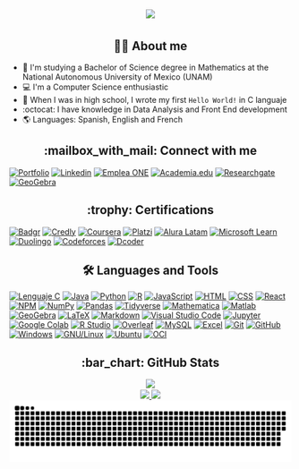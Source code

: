 <h1 align = "center">
    <a href = "https://github.com/SoyFabianRG">
        <img src="https://readme-typing-svg.herokuapp.com?font=JetBrains+Mono&weight=900&size=30&duration=4000&pause=1000&color=FFFFFF&center=true&vCenter=true&width=650&height=90&lines=Hello+World!+I'm+Fabián">
    </a>
</h1>

<h2 align = "center"> 👨‍💻 About me </h2>

- :game_die: I'm studying a Bachelor of Science degree in Mathematics at the National Autonomous University of Mexico (UNAM)
- :computer: I'm a Computer Science enthusiastic
- :rocket: When I was in high school, I wrote my first `Hello World!` in C languaje
- :octocat: I have knowledge in Data Analysis and Front End development
- :earth_americas: Languages: Spanish, English and French

<h2 align = "center"> :mailbox_with_mail: Connect with me </h2>

[![Portfolio](https://img.shields.io/badge/portfolio-222222?style=for-the-badge&logo=githubpages&logoColor=white)](https://soyfabianrg.github.io)
[![Linkedin](https://img.shields.io/badge/linkedin-0A66C2?style=for-the-badge&logo=linkedin&logoColor=white)](https://www.linkedin.com/in/soyfabianrg)
[![Emplea ONE](https://img.shields.io/badge/emplea_one-082B58?style=for-the-badge)](https://app.aluracursos.com/emprega-one/profile/soyfabianrg)
[![Academia.edu](https://img.shields.io/badge/academia.edu-41454A?style=for-the-badge&logo=academia&logoColor=white)](https://unam.academia.edu/SoyFabianRG)
[![Researchgate](https://img.shields.io/badge/researchgate-00CCBB?style=for-the-badge&logo=researchgate&logoColor=white)](https://www.researchgate.net/profile/Fabian-Rios-Gil-2)
[![GeoGebra](https://img.shields.io/badge/Geogebra-6557d2?style=for-the-badge)](https://www.geogebra.org/u/soyfabianrg)
<!-- [![Replit](https://img.shields.io/badge/Replit-F26207?style=for-the-badge&logo=replit&logoColor=white)](https://replit.com/@SoyFabianRG) -->

<h2 align = "center"> :trophy: Certifications </h2>
 
[![Badgr](https://img.shields.io/badge/badgr-282C4C?style=for-the-badge&logo=badgr&logoColor=white)](https://api.badgr.io/public/collections/82009f34774d4d0a9ad2e9894f4d6fea)
[![Credly](https://img.shields.io/badge/credly-FF6B00?style=for-the-badge&logo=credly&logoColor=white)](https://www.credly.com/users/soyfabianrg)
[![Coursera](https://img.shields.io/badge/coursera-0056D2?style=for-the-badge&logo=coursera&logoColor=white)](https://www.coursera.org/user/c10a888a8725cca7da1542d8559964eb)
[![Platzi](https://img.shields.io/badge/platzi-98CA3F?style=for-the-badge&logo=platzi&logoColor=white)](https://platzi.com/p/SoyFabianRG)
[![Alura Latam](https://img.shields.io/badge/alura_latam-082B58?style=for-the-badge)](https://app.aluracursos.com/user/soyfabianrg)
[![Microsoft Learn](https://img.shields.io/badge/microsoft_learn-5E5E5E?style=for-the-badge&logo=microsoft&logoColor=white)](https://docs.microsoft.com/es-mx/users/soyfabianrg)
[![Duolingo](https://img.shields.io/badge/duolingo-58CC02?style=for-the-badge&logo=duolingo&logoColor=white)](https://www.duolingo.com/profile/SoyFabianRG)
[![Codeforces](https://img.shields.io/badge/codeforces-1F8ACB?style=for-the-badge&logo=codeforces&logoColor=white)](https://codeforces.com/profile/SoyFabianRG)
[![Dcoder](https://img.shields.io/badge/dcoder-000000?style=for-the-badge)](https://code.dcoder.tech/profile/soyfabianrg)
<!-- [![Hyperskill](https://img.shields.io/badge/hyperskill-000000?style=for-the-badge&logo=jetbrains&logoColor=white)](https://hyperskill.org/profile/254456992) -->
<!-- [![W3Schools](https://img.shields.io/badge/w3schools-04a96d?style=for-the-badge)](https://www.w3profile.com/SoyFabianRG) -->
<!-- [![Khan Academy](https://img.shields.io/badge/khan_academy-14BF96?style=for-the-badge)](http://www.khanacademy.org/profile/SoyFabianRG) -->
<!-- [![Cognitive Class](https://img.shields.io/badge/cognitive_class-052FAD?style=for-the-badge&logo=ibm&logoColor=white)](https://cognitiveclass.ai/profile/SoyFabianRG) -->
<!-- https://courses.cognitiveclass.ai/u/SoyFabianRG) -->
<!-- [![México X](https://img.shields.io/badge/méxico_x-18384E?style=for-the-badge)](https://mexicox.gob.mx/u/SoyFabianRG) -->
<!-- [![MathWorks](https://img.shields.io/badge/mathworks-Bf4A06?style=for-the-badge)](https://la.mathworks.com/matlabcentral/profile/authors/21447057) -->

<h2 align = "center"> 🛠️ Languages and Tools </h2>

[![Lenguaje C](https://img.shields.io/badge/c-A8B9CC?style=for-the-badge&logo=c&logoColor=white)](https://www.w3schools.com/c)
[![Java](https://img.shields.io/badge/java-007396?style=for-the-badge&logo=oracle&logoColor=white)](https://www.java.com/en)
[![Python](https://img.shields.io/badge/python-3776AB?style=for-the-badge&logo=python&logoColor=white)](https://www.python.org)
[![R](https://img.shields.io/badge/r-276DC3?style=for-the-badge&logo=r&logoColor=white)](https://www.r-project.org)
[![JavaScript](https://img.shields.io/badge/javascript-323330?style=for-the-badge&logo=javascript&logoColor=F7DF1E)](https://developer.mozilla.org/en-US/docs/web/javascript)
[![HTML](https://img.shields.io/badge/html5-E34F26?style=for-the-badge&logo=html5&logoColor=white)](https://www.w3.org/html)
[![CSS](https://img.shields.io/badge/css3-1572B6?style=for-the-badge&logo=css3&logoColor=white)](https://www.w3.org/Style/CSS)
[![React](https://img.shields.io/badge/react.js-20232A?style=for-the-badge&logo=react&logoColor=61DAFB)](https://react.dev)
[![NPM](https://img.shields.io/badge/npm-CB3837?style=for-the-badge&logo=npm&logoColor=white)](https://www.npmjs.com)
[![NumPy](https://img.shields.io/badge/numpy-013243?style=for-the-badge&logo=numpy&logoColor=white)](https://numpy.org)
[![Pandas](https://img.shields.io/badge/pandas-150458?style=for-the-badge&logo=pandas&logoColor=white)](https://pandas.pydata.org)
[![Tidyverse](https://img.shields.io/badge/tidyverse-1A162D?style=for-the-badge&logo=tidyverse&logoColor=white)](https://www.tidyverse.org)
[![Mathematica](https://img.shields.io/badge/mathematica-DD1100?style=for-the-badge&logo=wolframmathematica&logoColor=white)](https://www.wolfram.com/mathematica)
[![Matlab](https://img.shields.io/badge/matlab-Bf4A06?style=for-the-badge)](https://www.mathworks.com/products/matlab.html)
[![GeoGebra](https://img.shields.io/badge/geogebra-6557d2?style=for-the-badge)](https://www.geogebra.org)
[![LaTeX](https://img.shields.io/badge/latex-008080?style=for-the-badge&logo=latex&logoColor=white)](https://www.latex-project.org)
[![Markdown](https://img.shields.io/badge/markdown-000000?style=for-the-badge&logo=markdown&logoColor=white)](https://www.w3schools.io/file/markdown-introduction)
[![Visual Studio Code](https://img.shields.io/badge/visual_studio_code-007ACC?style=for-the-badge&logo=visualstudiocode&logoColor=white)](https://code.visualstudio.com)
[![Jupyter](https://img.shields.io/badge/Jupyter-F37626?style=for-the-badge&logo=jupyter&logoColor=white)](https://jupyter.org)
[![Google Colab](https://img.shields.io/badge/google_colab-F9AB00?style=for-the-badge&logo=googlecolab&logoColor=white)](https://colab.research.google.com)
[![R Studio](https://img.shields.io/badge/r_studio-75AADB?style=for-the-badge&logo=rstudio&logoColor=white)](https://posit.co)
[![Overleaf](https://img.shields.io/badge/overleaf-47A141?style=for-the-badge&logo=overleaf&logoColor=white)](https://www.overleaf.com)
[![MySQL](https://img.shields.io/badge/mysql-4479A1?style=for-the-badge&logo=mysql&logoColor=white)](https://www.mysql.com)
[![Excel](https://img.shields.io/badge/excel-217346?style=for-the-badge&logo=microsoftexcel&logoColor=white)](https://www.microsoft.com/en-us/microsoft-365/excel)
[![Git](https://img.shields.io/badge/git-F05032?style=for-the-badge&logo=git&logoColor=white)](https://git-scm.com)
[![GitHub](https://img.shields.io/badge/github-181717?style=for-the-badge&logo=github&logoColor=white)](https://github.com)
[![Windows](https://img.shields.io/badge/windows-0078D6?style=for-the-badge&logo=windows&logoColor=white)](https://www.microsoft.com/en-us/windows)
[![GNU/Linux](https://img.shields.io/badge/gnu/linux-FCC624?style=for-the-badge&logo=linux&logoColor=black)](https://www.gnu.org)
[![Ubuntu](https://img.shields.io/badge/ubuntu-E95420?style=for-the-badge&logo=ubuntu&logoColor=white)](https://ubuntu.com)
[![OCI](https://img.shields.io/badge/oci-F80000?style=for-the-badge&logo=oracle&logoColor=white)](https://www.oracle.com/cloud)
<!-- [![Webpack](https://img.shields.io/badge/webpack-8DD6F9?style=for-the-badge&logo=webpack&logoColor=white)](https://webpack.js.org) -->

<h2 align = "center"> :bar_chart: GitHub Stats </h2>

<div align = "center">

<div width = "100%">
    <a href = "https://github.com/SoyFabianRG">
        <img height = "150em" src = "https://streak-stats.demolab.com/?user=SoyFabianRG&theme=github-dark-blue">
    </a>
 </div>
 
<div width = "100%">
    <a href = "https://github.com/SoyFabianRG">
        <img height = "150em" src = "https://github-readme-stats.vercel.app/api?username=SoyFabianRG&theme=github_dark&show_icons=true">
        <img height = "150em" src = "https://github-readme-stats.vercel.app/api/top-langs/?username=SoyFabianRG&theme=github_dark&layout=compact&langs_count=10">
    </a>
 </div>    

<picture>
    <source media = "(prefers-color-scheme: dark)" srcset = "https://raw.githubusercontent.com/SoyFabianRG/SoyFabianRG/output/github-contribution-grid-snake-dark.svg">
    <img src="https://raw.githubusercontent.com/SoyFabianRG/SoyFabianRG/output/github-contribution-grid-snake.svg">
</picture>

</div>
